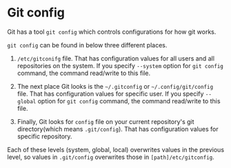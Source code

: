 # Git config

Git has a tool `git config` which controls configurations for how git works.

`git config` can be found in below three different places.

1. `/etc/gitconifg` file. That has configuration values for all users and all repositories on the system. If you specify `--system` option for `git config` command, the command read/write to this file.

2. The next place Git looks is the `~/.gitconfig` or `~/.config/git/config` file. That has configuration values for specific user. If you specify `--global` option for `git config` command, the command read/write to this file.

3. Finally, Git looks for `config` file on your current repository's git directory(which means `.git/config`). That has configuration values for specific repository.

Each of these levels (system, global, local) overwrites values in the previous level, so values in `.git/config` overwrites those in `[path]/etc/gitconfig`.
